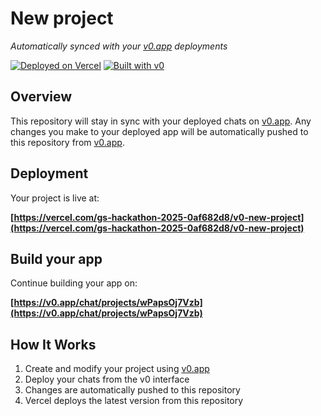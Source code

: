 # New project

*Automatically synced with your [v0.app](https://v0.app) deployments*

[![Deployed on Vercel](https://img.shields.io/badge/Deployed%20on-Vercel-black?style=for-the-badge&logo=vercel)](https://vercel.com/gs-hackathon-2025-0af682d8/v0-new-project)
[![Built with v0](https://img.shields.io/badge/Built%20with-v0.app-black?style=for-the-badge)](https://v0.app/chat/projects/wPapsOj7Vzb)

## Overview

This repository will stay in sync with your deployed chats on [v0.app](https://v0.app).
Any changes you make to your deployed app will be automatically pushed to this repository from [v0.app](https://v0.app).

## Deployment

Your project is live at:

**[https://vercel.com/gs-hackathon-2025-0af682d8/v0-new-project](https://vercel.com/gs-hackathon-2025-0af682d8/v0-new-project)**

## Build your app

Continue building your app on:

**[https://v0.app/chat/projects/wPapsOj7Vzb](https://v0.app/chat/projects/wPapsOj7Vzb)**

## How It Works

1. Create and modify your project using [v0.app](https://v0.app)
2. Deploy your chats from the v0 interface
3. Changes are automatically pushed to this repository
4. Vercel deploys the latest version from this repository